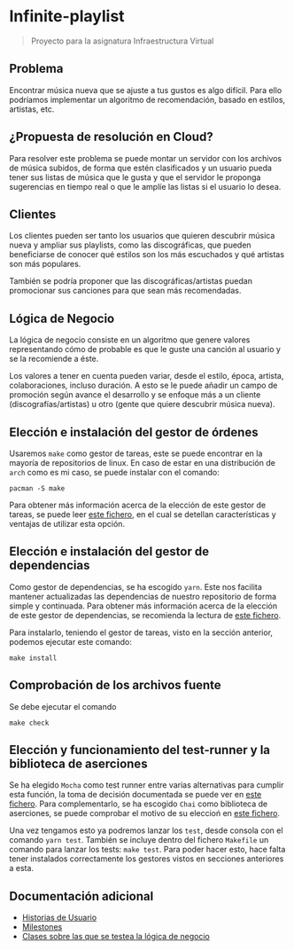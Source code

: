 # Infinite-playlist

> Proyecto para la asignatura Infraestructura Virtual

## Problema

Encontrar música nueva que se ajuste a tus gustos es algo difícil. Para ello podríamos implementar un algoritmo de recomendación, basado en estilos, artistas, etc.


## ¿Propuesta de resolución en Cloud?

Para resolver este problema se puede montar un servidor con los archivos de música subidos, de forma que estén clasificados y un usuario pueda tener sus listas de música que le gusta y que el servidor le proponga sugerencias en tiempo real o que le amplíe las listas si el usuario lo desea.


## Clientes

Los clientes pueden ser tanto los usuarios que quieren descubrir música nueva y ampliar sus playlists, como las discográficas, que pueden beneficiarse de conocer qué estilos son los más escuchados y qué artistas son más populares.

También se podría proponer que las discográficas/artistas puedan promocionar sus canciones para que sean más recomendadas.

## Lógica de Negocio

La lógica de negocio consiste en un algoritmo que genere valores representando cómo de probable es que le guste una canción al usuario y se la recomiende a éste.

Los valores a tener en cuenta pueden variar, desde el estilo, época, artista, colaboraciones, incluso duración.
A esto se le puede añadir un campo de promoción según avance el desarrollo y se enfoque más a un cliente (discografías/artistas) u otro (gente que quiere descubrir música nueva).

## Elección e instalación del gestor de órdenes

Usaremos `make` como gestor de tareas, este se puede encontrar en la mayoría de repositorios de linux. En caso de estar en una distribución de `arch` como es mi caso, se puede instalar con el comando:
```
pacman -S make
```

Para obtener más información acerca de la elección de este gestor de tareas, se puede leer [este fichero](https://github.com/Carlos-SE/App-chores/blob/Objetivo-4/docs/gestor_tareas.md), en el cual se detellan características y ventajas de utilizar esta opción.

## Elección e instalación del gestor de dependencias

Como gestor de dependencias, se ha escogido `yarn`. Este nos facilita mantener actualizadas las dependencias de nuestro repositorio de forma simple y continuada. Para obtener más información acerca de la elección de este gestor de dependencias, se recomienda la lectura de [este fichero](https://github.com/Carlos-SE/App-chores/blob/Objetivo-4/docs/gestor_dependencias.md).

Para instalarlo, teniendo el gestor de tareas, visto en la sección anterior, podemos ejecutar este comando:
```
make install
```

## Comprobación de los archivos fuente

Se debe ejecutar el comando
```
make check
```

## Elección y funcionamiento del test-runner y la biblioteca de aserciones

Se ha elegido `Mocha` como test runner entre varias alternativas para cumplir esta función, la toma de decisión documentada se puede ver en [este fichero](./docs/test_runners.md). Para complementarlo, se ha escogido `Chai` como biblioteca de aserciones, se puede comprobar el motivo de su eleccioń en [este fichero](./docs/assert.md).


Una vez tengamos esto ya podremos lanzar los `test`, desde consola con el comando `yarn test`. También se incluye dentro del fichero `Makefile` un comando para lanzar los tests: `make test`. Para poder hacer esto, hace falta tener instalados correctamente los gestores vistos en secciones anteriores a esta.


## Documentación adicional

* [Historias de Usuario](./docs/HistoriasUsuario.md)
* [Milestones](./docs/Milestones.md)
* [Clases sobre las que se testea la lógica de negocio](./docs/ClasesTesteadas.md)